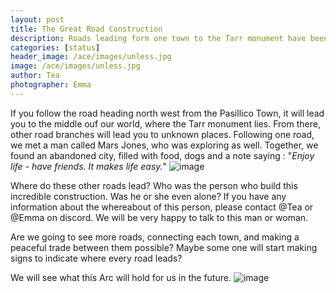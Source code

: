 ```yaml
---
layout: post
title: The Great Road Construction
description: Roads leading form one town to the Tarr monument have been build, but the builder is unknown. What is his main motive ?
categories: [status]
header_image: /ace/images/unless.jpg
image: /ace/images/unless.jpg
author: Tea
photographer: Emma
---
```


If you follow the road heading north west from the Pasillico Town, it will lead you to the middle ouf our world, where the Tarr monument lies. From there, other road branches will lead you to unknown places. Following one road, we met a man called Mars Jones, who was exploring as well. Together, we found an abandoned city, filled with food, dogs and a note saying : "_Enjoy life - have friends. It makes life easy._"
![image](/ace/images/mars_jones.jpg)

Where do these other roads lead? Who was the person who build this incredible construction. Was he or she even alone? If you have any information about the whereabout of this person, please contact @Tea or @Emma on discord. We will be very happy to talk to this man or woman. 

Are we going to see more roads, connecting each town, and making a peaceful trade between them possible? Maybe some one will start making signs to indicate where every road leads? 

We will see what this Arc will hold for us in the future.
![image](/ace/images/unless.jpg)